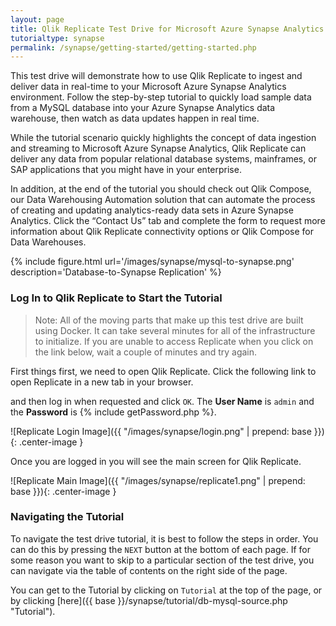 ```yaml
---
layout: page
title: Qlik Replicate Test Drive for Microsoft Azure Synapse Analytics
tutorialtype: synapse
permalink: /synapse/getting-started/getting-started.php
---
```


This test drive will demonstrate how to use Qlik Replicate to ingest and 
deliver data in real-time to your Microsoft Azure Synapse Analytics environment. Follow the step-by-step 
tutorial to quickly load sample data from a MySQL database into your Azure Synapse Analytics 
data warehouse, then watch as data updates happen in real time.

While the tutorial scenario quickly highlights the concept of data ingestion and 
streaming to Microsoft Azure Synapse Analytics, Qlik Replicate can deliver any data from popular 
relational database systems, mainframes, or SAP applications that you might have 
in your enterprise.

In addition, at the end of the tutorial you should check out Qlik Compose, 
our Data Warehousing Automation solution that can automate the process of creating 
and updating analytics-ready data sets in Azure Synapse Analytics. Click the “Contact Us” tab and 
complete the form to request more information about Qlik Replicate connectivity 
options or Qlik Compose for Data Warehouses.


{% include figure.html url='/images/synapse/mysql-to-synapse.png' description='Database-to-Synapse Replication' %}

### Log In to Qlik Replicate to Start the Tutorial

> Note: All of the moving parts that make up this test drive are built using Docker.
It can take several minutes for all of the infrastructure to initialize. If you are 
unable to access Replicate when you click on the link below, wait a couple of minutes 
and try again.

First things first, we need to open Qlik Replicate. Click the following link to open Replicate 
in a new tab in your browser. 

<div id="replurl" align="center" style="font-size:30px"></div>
<script type="text/javascript">{% include getReplicateURL.js %}</script>

and then log in when requested and click `OK`. The **User Name** is `admin` and 
the **Password** is {% include getPassword.php %}.

![Replicate Login Image]({{ "/images/synapse/login.png" | prepend: base }}){: .center-image }

Once you are logged in you will see the main screen for Qlik Replicate.


![Replicate Main Image]({{ "/images/synapse/replicate1.png" | prepend: base }}){: .center-image }

### Navigating the Tutorial

To navigate the test drive tutorial, it is best to follow the steps in order. You can do this by 
pressing the `NEXT` button at the bottom of each page. If for some reason you want to skip 
to a particular section of the test drive, you can navigate via the table of contents on the right
side of the page.

You can get to the Tutorial by clicking on `Tutorial` at the top of the page, or by clicking 
[here]({{ base }}/synapse/tutorial/db-mysql-source.php "Tutorial").
